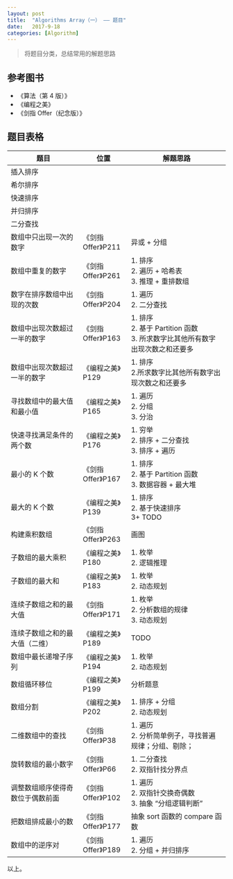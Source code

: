 ```yaml
---
layout: post
title:  "Algorithms Array（一） —— 题目"
date:   2017-9-18
categories: [Algorithm]
---
```


> 将题目分类，总结常用的解题思路

## 参考图书
- 《算法（第 4 版）》
- 《编程之美》
- 《剑指 Offer（纪念版）》

## 题目表格

题目 | 位置 | 解题思路 |
---------|----------|---------
插入排序 |  |
希尔排序 |  |
快速排序 |  |
并归排序 |  |
二分查找 |  |
数组中只出现一次的数字 | 《剑指 Offer》P211 | 异或 + 分组
数组中重复的数字 | 《剑指 Offer》P261 | 1. 排序 <br> 2. 遍历 + 哈希表 <br> 3. 推理 + 重排数组
数字在排序数组中出现的次数 | 《剑指 Offer》P204 | 1. 遍历 <br> 2. 二分查找
数组中出现次数超过一半的数字 | 《剑指 Offer》P163 | 1. 排序 <br> 2. 基于 Partition 函数 <br> 3. 所求数字比其他所有数字出现次数之和还要多
数组中出现次数超过一半的数字 | 《编程之美》P129 | 1. 排序 <br> 2.所求数字比其他所有数字出现次数之和还要多
寻找数组中的最大值和最小值 | 《编程之美》P165 | 1. 遍历 <br> 2. 分组 <br> 3. 分治
快速寻找满足条件的两个数 | 《编程之美》P176 | 1. 穷举 <br> 2. 排序 + 二分查找 <br> 3. 排序 + 遍历
最小的 K 个数 | 《剑指 Offer》P167 | 1. 排序 <br> 2. 基于 Partition 函数 <br> 3. 数据容器 + 最大堆
最大的 K 个数 | 《编程之美》P139 | 1. 排序 <br> 2. 基于快速排序 <br> 3+ TODO
构建乘积数组 | 《剑指 Offer》P263 | 画图
子数组的最大乘积 | 《编程之美》P180 | 1. 枚举 <br> 2. 逻辑推理
子数组的最大和 | 《编程之美》P183 | 1. 枚举 <br> 2. 动态规划
连续子数组之和的最大值 | 《剑指 Offer》P171 | 1. 枚举 <br> 2. 分析数组的规律 <br> 3. 动态规划
连续子数组之和的最大值（二维）| 《编程之美》P189 | TODO
数组中最长递增子序列 | 《编程之美》P194 | 1. 枚举 <br> 2. 动态规划
数组循环移位 | 《编程之美》P199 | 分析题意
数组分割 | 《编程之美》P202 | 1. 排序 + 分组 <br> 2. 动态规划
二维数组中的查找 | 《剑指 Offer》P38 | 1. 遍历 <br> 2. 分析简单例子，寻找普遍规律；分组、剔除；
旋转数组的最小数字 | 《剑指 Offer》P66 | 1. 二分查找 <br> 2. 双指针找分界点
调整数组顺序使得奇数位于偶数前面 | 《剑指 Offer》P102 | 1. 遍历 <br> 2. 双指针交换奇偶数 <br> 3. 抽象 “分组逻辑判断”
把数组排成最小的数 | 《剑指 Offer》P177 | 抽象 sort 函数的 compare 函数
数组中的逆序对 | 《剑指 Offer》P189 | 1. 遍历 <br> 2. 分组 + 并归排序

以上。
